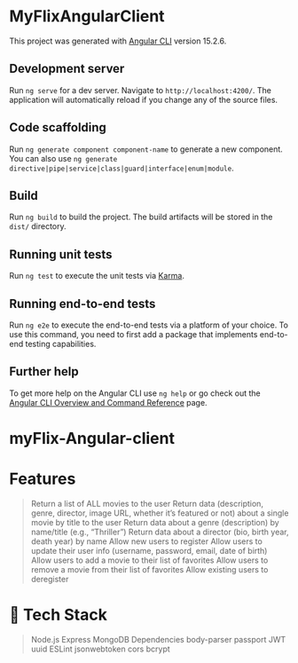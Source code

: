 # MyFlixAngularClient

This project was generated with [Angular CLI](https://github.com/angular/angular-cli) version 15.2.6.

## Development server

Run `ng serve` for a dev server. Navigate to `http://localhost:4200/`. The application will automatically reload if you change any of the source files.

## Code scaffolding

Run `ng generate component component-name` to generate a new component. You can also use `ng generate directive|pipe|service|class|guard|interface|enum|module`.

## Build

Run `ng build` to build the project. The build artifacts will be stored in the `dist/` directory.

## Running unit tests

Run `ng test` to execute the unit tests via [Karma](https://karma-runner.github.io).

## Running end-to-end tests

Run `ng e2e` to execute the end-to-end tests via a platform of your choice. To use this command, you need to first add a package that implements end-to-end testing capabilities.

## Further help

To get more help on the Angular CLI use `ng help` or go check out the [Angular CLI Overview and Command Reference](https://angular.io/cli) page.
# myFlix-Angular-client

# Features
>Return a list of ALL movies to the user
>Return data (description, genre, director, image URL, whether it’s featured or not) about a single movie by title to the user
>Return data about a genre (description) by name/title (e.g., “Thriller”)
>Return data about a director (bio, birth year, death year) by name
>Allow new users to register
>Allow users to update their user info (username, password, email, date of birth)
>Allow users to add a movie to their list of favorites
>Allow users to remove a movie from their list of favorites
>Allow existing users to deregister
# 🚀 Tech Stack
>Node.js
>Express
>MongoDB
>Dependencies
>body-parser
>passport JWT
>uuid
>ESLint
>jsonwebtoken
> cors
>bcrypt

